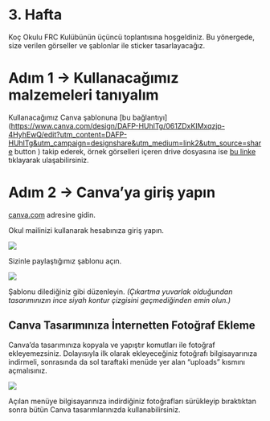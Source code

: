 # 3. Hafta

Koç Okulu FRC Kulübünün üçüncü toplantısına hoşgeldiniz. Bu yönergede, size verilen görseller ve şablonlar ile sticker tasarlayacağız.

# Adım 1 → Kullanacağımız malzemeleri tanıyalım

Kullanacağımız Canva şablonuna [bu bağlantıyı](https://www.canva.com/design/DAFP-HUhlTg/061ZDxKIMxqzjp-4HyhEwQ/edit?utm_content=DAFP-HUhlTg&utm_campaign=designshare&utm_medium=link2&utm_source=share button ) takip ederek, örnek görselleri içeren drive dosyasına ise [bu linke](https://drive.google.com/drive/folders/1Sy_iJ7zhSVYEiLnmcvopHPX5qz7gpPE7?usp=sharing) tıklayarak ulaşabilirsiniz.

# Adım 2 → Canva’ya giriş yapın

[canva.com](http://www.canva.com) adresine gidin.

Okul mailinizi kullanarak hesabınıza giriş yapın.

![](https://slabstatic.com/prod/uploads/ldjloyi2/posts/images/nwu_b0V-6zHojM4THU5GWedu.png)

Sizinle paylaştığımız şablonu açın.

![](https://slabstatic.com/prod/uploads/ldjloyi2/posts/images/tBeoU-AaDGkEC6AKVHQgqDjN.png)

Şablonu dilediğiniz gibi düzenleyin. _(Çıkartma yuvarlak olduğundan tasarımınızın ince siyah kontur çizgisini geçmediğinden emin olun.)_

## Canva Tasarımınıza İnternetten Fotoğraf Ekleme

Canva’da tasarımınıza kopyala ve yapıştır komutları ile fotoğraf ekleyemezsiniz. Dolayısıyla ilk olarak ekleyeceğiniz fotoğrafı bilgisayarınıza indirmeli, sonrasında da sol taraftaki menüde yer alan “uploads” kısmını açmalısınız.

![](https://slabstatic.com/prod/uploads/ldjloyi2/posts/images/BdayPAvaCc5Ttlr9ZG-t2_1Y.png)

Açılan menüye bilgisayarınıza indirdiğiniz fotoğrafları sürükleyip bıraktıktan sonra bütün Canva tasarımlarınızda kullanabilirsiniz.
